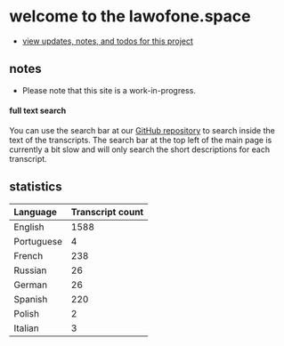 # welcome to the lawofone.space

* [view updates, notes, and todos for this project](updates)

## notes

+ Please note that this site is a work-in-progress.

#### full text search

You can use the search bar at our [GitHub repository](https://github.com/latwii/latwii) to search inside the text of the transcripts. The search bar at the top left of the main page is currently a bit slow and will only search the short descriptions for each transcript.


## statistics

| Language | Transcript count |
|   :--    |        :--       |
| English | 1588 |
| Portuguese | 4 |
| French | 238 |
| Russian | 26 |
| German | 26 |
| Spanish | 220 |
| Polish | 2 |
| Italian | 3 |
